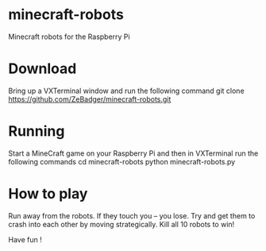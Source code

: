 minecraft-robots
================
Minecraft robots for the Raspberry Pi

Download
===========
Bring up a VXTerminal window and run the following command
   git clone https://github.com/ZeBadger/minecraft-robots.git

Running
=======
Start a MineCraft game on your Raspberry Pi and then in VXTerminal run the following commands
  cd minecraft-robots
  python minecraft-robots.py

How to play
===========
Run away from the robots.  If they touch you – you lose.
Try and get them to crash into each other by moving strategically.
Kill all 10 robots to win!

Have fun !
